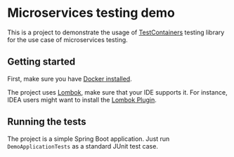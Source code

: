 # Microservices testing demo

This is a project to demonstrate the usage of [TestContainers](http://testcontainers.org) testing library for the use case of microservices testing.

## Getting started
First, make sure you have [Docker installed](https://docs.docker.com/engine/installation/).

The project uses [Lombok](http://projectlombok.org), make sure that your IDE supports it. For instance, IDEA users might want to install the [Lombok Plugin](https://projectlombok.org/setup/intellij).

## Running the tests
The project is a simple Spring Boot application. Just run `DemoApplicationTests` as a standard JUnit test case.
